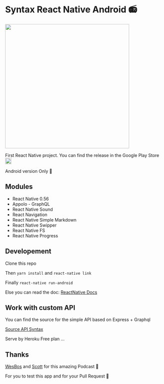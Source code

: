 # Syntax React Native Android 📻

<img src="https://syntax.fm/static/logo.png" width="400">

First React Native project. You can find the release in the Google Play Store
<img src="https://fr.seaicons.com/wp-content/uploads/2015/10/Google-Play-Store-alt-icon.png" width="20">

Android version Only 🤖

## Modules

- React Native 0.56
- Appolo - GraphQL
- React Native Sound
- React Navigation
- React Native Simple Markdown
- React Native Swipper
- React Native FS
- React Native Progress

## Developement

Clone this repo

Then `yarn install` and `react-native link`

Finally `react-native run-android`

Else you can read the doc: [ReactNative Docs](https://facebook.github.io/react-native/docs/getting-started)

## Work with custom API

You can find the source for the simple API based on Express + Graphql

[Source API Syntax](https://github.com/crakoucas/server-syntax)

Serve by Heroku Free plan ...

## Thanks

[WesBos](https://github.com/wesbos) and [Scott](https://github.com/stolinski) for this amazing Podcast 💪

For you to test this app and for your Pull Request 💛
